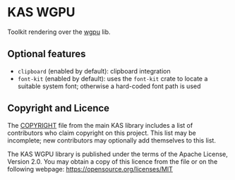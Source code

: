 KAS WGPU
======

Toolkit rendering over the [wgpu](https://crates.io/crates/wgpu) lib.


Optional features
-------

-   `clipboard` (enabled by default): clipboard integration
-   `font-kit` (enabled by default): uses the `font-kit` crate to locate a
    suitable system font; otherwise a hard-coded font path is used


Copyright and Licence
-------

The [COPYRIGHT](../COPYRIGHT) file from the main KAS library includes a list of
contributors who claim copyright on this project. This list may be incomplete;
new contributors may optionally add themselves to this list.

The KAS WGPU library is published under the terms of the Apache License, Version 2.0.
You may obtain a copy of this licence from the <LICENSE-MIT> file or on
the following webpage: <https://opensource.org/licenses/MIT>
